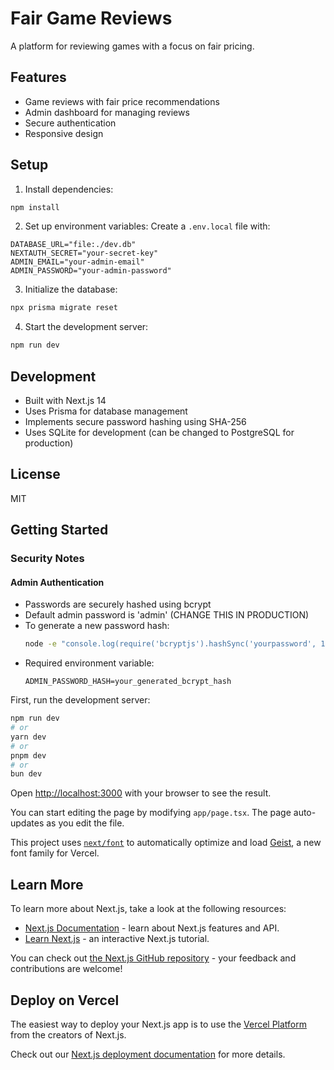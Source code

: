 # Fair Game Reviews

A platform for reviewing games with a focus on fair pricing.

## Features

- Game reviews with fair price recommendations
- Admin dashboard for managing reviews
- Secure authentication
- Responsive design

## Setup

1. Install dependencies:
```bash
npm install
```

2. Set up environment variables:
Create a `.env.local` file with:
```
DATABASE_URL="file:./dev.db"
NEXTAUTH_SECRET="your-secret-key"
ADMIN_EMAIL="your-admin-email"
ADMIN_PASSWORD="your-admin-password"
```

3. Initialize the database:
```bash
npx prisma migrate reset
```

4. Start the development server:
```bash
npm run dev
```

## Development

- Built with Next.js 14
- Uses Prisma for database management
- Implements secure password hashing using SHA-256
- Uses SQLite for development (can be changed to PostgreSQL for production)

## License

MIT

## Getting Started

### Security Notes

#### Admin Authentication
- Passwords are securely hashed using bcrypt
- Default admin password is 'admin' (CHANGE THIS IN PRODUCTION)
- To generate a new password hash:
  ```bash
  node -e "console.log(require('bcryptjs').hashSync('yourpassword', 10))"
  ```
- Required environment variable:
  ```
  ADMIN_PASSWORD_HASH=your_generated_bcrypt_hash
  ```

First, run the development server:

```bash
npm run dev
# or
yarn dev
# or
pnpm dev
# or
bun dev
```

Open [http://localhost:3000](http://localhost:3000) with your browser to see the result.

You can start editing the page by modifying `app/page.tsx`. The page auto-updates as you edit the file.

This project uses [`next/font`](https://nextjs.org/docs/app/building-your-application/optimizing/fonts) to automatically optimize and load [Geist](https://vercel.com/font), a new font family for Vercel.

## Learn More

To learn more about Next.js, take a look at the following resources:

- [Next.js Documentation](https://nextjs.org/docs) - learn about Next.js features and API.
- [Learn Next.js](https://nextjs.org/learn) - an interactive Next.js tutorial.

You can check out [the Next.js GitHub repository](https://github.com/vercel/next.js) - your feedback and contributions are welcome!

## Deploy on Vercel

The easiest way to deploy your Next.js app is to use the [Vercel Platform](https://vercel.com/new?utm_medium=default-template&filter=next.js&utm_source=create-next-app&utm_campaign=create-next-app-readme) from the creators of Next.js.

Check out our [Next.js deployment documentation](https://nextjs.org/docs/app/building-your-application/deploying) for more details.
